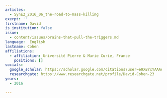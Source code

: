 ```yaml
---
articles:
  - SynE2_2016_06_the-road-to-mass-killing
exerpt: ''
firstname: David
is_institution: false
issue:
  - content/issues/brains-that-pull-the-triggers.md
language:  English
lastname: Cohen
affiliations:
  - affiliation: Université Pierre & Marie Curie, France
    positions: []
socials:
  google_scholar: https://scholar.google.com/citations?user=e9XBrxYAAAAJ&hl=fr
  researchgate: https://www.researchgate.net/profile/David-Cohen-23
years:
  - 2016

---
```

